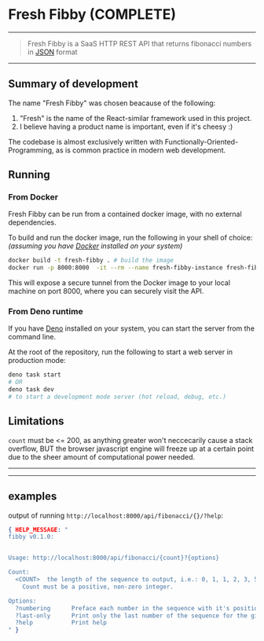 # Fresh Fibby (COMPLETE)

---
> Fresh Fibby is a SaaS HTTP REST API that returns fibonacci numbers in [JSON](https://wikipedia.org/wiki/json) format
---

## Summary of development

The name "Fresh Fibby" was chosen beacause of the following:

1) "Fresh" is the name of the React-similar framework used in this project.
2) I believe having a product name is important, even if it's cheesy :)

The codebase is almost exclusively written with Functionally-Oriented-Programming, as is common practice
in modern web development.

## Running

### From Docker

Fresh Fibby can be run from a contained docker image, with no external dependencies.

To build and run the docker image, run the following in your shell of choice:
_(assuming you have [Docker](https://docs.docker.com/get-docker/) installed on your system)_

```bash
docker build -t fresh-fibby . # build the image
docker run -p 8000:8000  -it --rm --name fresh-fibby-instance fresh-fibby # run an anstance of the image
```

This will expose a secure tunnel from the Docker image to your local machine on port 8000, where you can
securely visit the API.

### From Deno runtime

If you have [Deno](https://deno.land) installed on your system, you can start the server from the command line.

At the root of the repository, run the following to start a web server in production mode:

```bash
deno task start
# OR
deno task dev
# to start a development mode server (hot reload, debug, etc.)
```

## Limitations

`count` must be <= 200, as anything greater won't neccecarily cause a stack overflow,
 BUT the browser javascript engine will freeze up at a certain point
 due to the sheer amount of computational power needed.

---
---

## examples

output of running `http://localhost:8000/api/fibonacci/{}/?help`:

```json
{ HELP_MESSAGE: "
fibby v0.1.0:


Usage: http://localhost:8000/api/fibonacci/{count}?{options}

Count:
  <COUNT>  the length of the sequence to output, i.e.: 0, 1, 1, 2, 3, 5 would be the result of \`count=6\`.
    Count must be a positive, non-zero integer.

Options:
  ?numbering      Preface each number in the sequence with it's position within the sequence, i.e: 1:0, 2:1, 3:1, 4:2, 5:3, 6:5
  ?last-only      Print only the last number of the sequence for the given count
  ?help           Print help
" }
```
